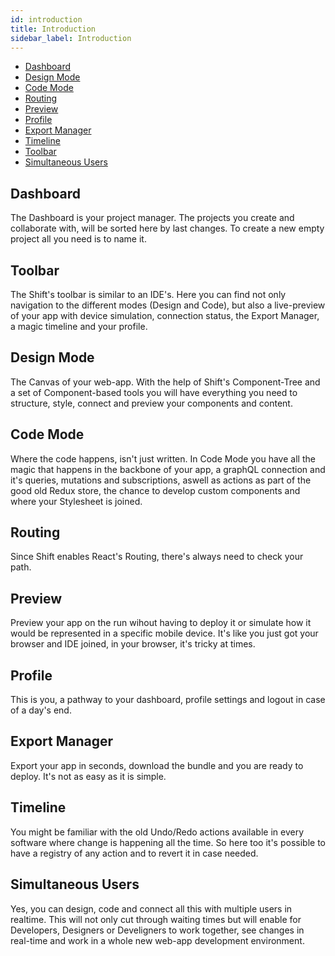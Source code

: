 ```yaml
---
id: introduction
title: Introduction
sidebar_label: Introduction
---
```


* [Dashboard](#dashboard)
* [Design Mode](#desing-mode)
* [Code Mode](#code-mode)
* [Routing](#routing)
* [Preview](#preview)
* [Profile](#profile)
* [Export Manager](#export-manager)
* [Timeline](#timeline)
* [Toolbar](#toolbar)
* [Simultaneous Users](#simultaneous-users)


## Dashboard

The Dashboard is your project manager. The projects you create and collaborate with, will be sorted here by last changes. To create a new empty project all you need is to name it.

## Toolbar

The Shift's toolbar is similar to an IDE's. Here you can find not only navigation to the different modes (Design and Code), but also a live-preview of your app with device simulation, connection status, the Export Manager, a magic timeline and your profile.

## Design Mode

The Canvas of your web-app. With the help of Shift's Component-Tree and a set of Component-based tools you will have everything you need to structure, style, connect and preview your components and content.

## Code Mode

Where the code happens, isn't just written. In Code Mode you have all the magic that happens in the backbone of your app, a graphQL connection and it's queries, mutations and subscriptions, aswell as actions as part of the good old Redux store, the chance to develop custom components and where your Stylesheet is joined.

## Routing

Since Shift enables React's Routing, there's always need to check your path.

## Preview

Preview your app on the run wihout having to deploy it or simulate how it would be represented in a specific mobile device. It's like you just got your browser and IDE joined, in your browser, it's tricky at times.

## Profile

This is you, a pathway to your dashboard, profile settings and logout in case of a day's end.

## Export Manager

Export your app in seconds, download the bundle and you are ready to deploy. It's not as easy as it is simple.

## Timeline

You might be familiar with the old Undo/Redo actions available in every software where change is happening all the time. So here too it's possible to have a registry of any action and to revert it in case needed.

## Simultaneous Users

Yes, you can design, code and connect all this with multiple users in realtime. This will not only cut through waiting times but will enable for Developers, Designers or Develigners to work together, see changes in real-time and work in a whole new web-app development environment.
